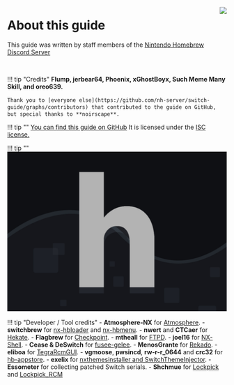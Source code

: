 <a href="https://discord.gg/C29hYvh" target="_blank"><img style="float: right;" src="../img/discord.png"></a>

# About this guide

This guide was written by staff members of the [Nintendo Homebrew Discord Server](https://discord.gg/C29hYvh) 

&nbsp;

!!! tip "Credits"
    **Flump, jerbear64, Phoenix, xGhostBoyx, Such Meme Many Skill, and oreo639.**

    Thank you to [everyone else](https://github.com/nh-server/switch-guide/graphs/contributors) that contributed to the guide on GitHub, but special thanks to **noirscape**.

!!! tip ""
    [You can find this guide on GitHub](https://github.com/nh-server/switch-guide) It is licensed under the [ISC license.](https://github.com/nh-server/switch-guide/blob/master/LICENSE.md)

!!! tip ""
    ![Nintendo Homebrew](img/nh.jpg)

!!! tip "Developer / Tool credits"
    - **Atmosphere-NX** for [Atmosphere](https://github.com/Atmosphere-NX/Atmosphere).
    - **switchbrew** for [nx-hbloader](https://github.com/switchbrew/nx-hbloader) and [nx-hbmenu](https://github.com/switchbrew/nx-hbmenu).
    - **nwert** and **CTCaer** for [Hekate](https://github.com/CTCaer/hekate).
    - **Flagbrew** for [Checkpoint](https://github.com/FlagBrew/Checkpoint).
    - **mtheall** for [FTPD](https://github.com/mtheall/ftpd/).
    - **joel16** for [NX-Shell](https://github.com/joel16/NX-Shell).
    - **Cease & DeSwitch** for [fusee-gelee](https://github.com/Cease-and-DeSwitch/fusee-launcher).
    - **MenosGrante** for [Rekado](https://github.com/MenosGrante/Rekado).
    - **eliboa** for [TegraRcmGUI](https://github.com/eliboa/TegraRcmGUI).
    - **vgmoose**, **pwsincd**, **rw-r-r_0644** and **crc32** for [hb-appstore](https://github.com/vgmoose/hb-appstore).
    - **exelix** for [nxthemesinstaller and SwitchThemeInjector](https://github.com/exelix11/SwitchThemeInjector).
    - **Essometer** for collecting patched Switch serials.
    - **Shchmue** for [Lockpick](https://github.com/shchmue/Lockpick/releases) and [Lockpick_RCM](https://github.com/shchmue/Lockpick_RCM/releases)
